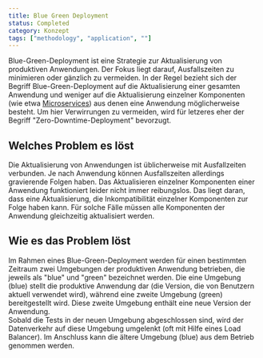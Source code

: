 ```yaml
---
title: Blue Green Deployment
status: Completed
category: Konzept
tags: ["methodology", "application", ""]
---
```


Blue-Green-Deployment ist eine Strategie zur Aktualisierung von produktiven Anwendungen. 
Der Fokus liegt darauf, Ausfallszeiten zu minimieren oder gänzlich zu vermeiden.
In der Regel bezieht sich der Begriff Blue-Green-Deployment auf die Aktualisierung einer gesamten Anwendung
und weniger auf die Aktualisierung einzelner Komponenten (wie etwa [Microservices](/microservices/)) 
aus denen eine Anwendung möglicherweise besteht. 
Um hier Verwirrungen zu vermeiden, wird für letzeres eher der Begriff "Zero-Downtime-Deployment" bevorzugt.


## Welches Problem es löst

Die Aktualisierung von Anwendungen ist üblicherweise mit Ausfallzeiten verbunden. 
Je nach Anwendung können Ausfallszeiten allerdings gravierende Folgen haben. 
Das Aktualisieren einzelner Komponenten einer Anwendung funktioniert leider nicht immer reibungslos. 
Das liegt daran, dass eine Aktualisierung, 
die Inkompatibilität einzelner Komponenten zur Folge haben kann. 
Für solche Fälle müssen alle Komponenten der Anwendung gleichzeitig aktualisiert werden. 


## Wie es das Problem löst

Im Rahmen eines Blue-Green-Deployment werden für einen bestimmten Zeitraum zwei Umgebungen der produktiven Anwendung betrieben, 
die jeweils als "blue" und "green" bezeichnet werden.
Die eine Umgebung (blue) stellt die produktive Anwendung dar (die Version, die von Benutzern aktuell verwendet wird),
während eine zweite Umgebung (green) bereitgestellt wird.
Diese zweite Umgebung enthält eine neue Version der Anwendung.  
Sobald die Tests in der neuen Umgebung abgeschlossen sind, 
wird der Datenverkehr auf diese Umgebung umgelenkt (oft mit Hilfe eines Load Balancer).
Im Anschluss kann die ältere Umgebung (blue) aus dem Betrieb genommen werden.
